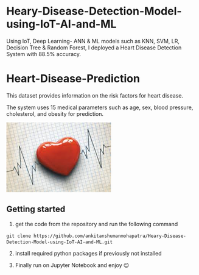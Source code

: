 # Heary-Disease-Detection-Model-using-IoT-AI-and-ML
Using IoT, Deep Learning- ANN &amp; ML models such as  KNN, SVM, LR, Decision Tree &amp; Random Forest, I deployed a Heart Disease Detection System with 88.5% accuracy.

# Heart-Disease-Prediction
This dataset provides information on the risk factors for heart disease.

The system uses 15 medical parameters such as age, sex, blood pressure, cholesterol, and obesity for prediction.

![](https://github.com/sagnikghoshcr7/images/blob/master/Heart.jpg)

<!-- 
<img src="https://github.com/sagnikghoshcr7/images/blob/master/Heart.jpg" width="100" height="100">
-->

## Getting started

1. get the code from the repository and run the following command
```
git clone https://github.com/ankitanshumanmohapatra/Heary-Disease-Detection-Model-using-IoT-AI-and-ML.git
```
2. install required python packages if previously not installed

3. Finally run on Jupyter Notebook and enjoy 😉
